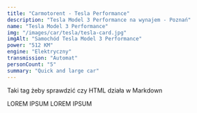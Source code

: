 ```yaml
---
title: "Carmotorent - Tesla Performance"
description: "Tesla Model 3 Performance na wynajem - Poznań"
name: "Tesla Model 3 Performance"
img: "/images/car/tesla/tesla-card.jpg"
imgAlt: "Samochód Tesla Model 3 Performance"
power: "512 KM"
engine: "Elektryczny"
transmission: "Automat"
personCount: "5"
summary: "Quick and large car"
---
```


<p>Taki tag żeby sprawdzić czy HTML działa w Markdown</p>
LOREM IPSUM LOREM IPSUM
